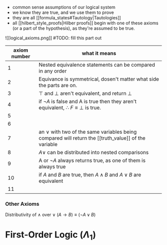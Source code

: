 - common sense assumptions of our logical system 
- we know they are true, and we use them to prove
- they are all [[formula_states#Tautology|Tautologies]]
- all [[hilbert_style_proofs|Hilber proofs]] begin with one of these axioms (or a part of the hypothesis), as they're assumed to be true.

![[logical_axioms.png]]
#TODO: fill this part out

| axiom number | what it means                                                                                            | 
| ------------ | -------------------------------------------------------------------------------------------------------- |
| 1            | Nested equivalence statements can be compared in any order                                                                                                        |
| 2            | Equivance is symmetrical, dosen't matter what side the parts are on.                                                                                                         |
| 3            | $\top$ and $\bot$ aren't equivalent, and return $\bot$                    |
| 4            | if $\neg A$ is false and A is true then they aren't equivalent, $\therefore$ $F \equiv \bot$ is true.    |
| 5            |                                                                                                          |
| 6            |                                                                                                          |
| 7            | an $\lor$ with  two of the same variables being compared will return the [[truth_value]] of the variable |
| 8            |  $A\lor$ can be distributed into nested comparisons|
| 9            | A or $\neg A$ always returns true, as one of them is always true                                         |
| 10           | if $A$ and $B$ are true, then $A\land B$ and $A\lor B$ are equivalent                                                                                                        |
| 11           |                                                                                                          |

### Other Axioms 
Distributivity of $\land$ over $\lor$
$(A\rightarrow B) \equiv (\neg A \lor B)$


# First-Order Logic ($\Lambda_{1}$) 